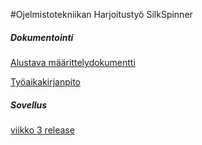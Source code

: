 #Ojelmistotekniikan Harjoitustyö SilkSpinner

##### Dokumentointi
[Alustava määrittelydokumentti](https://github.com/tvierz/ot-harjoitustyo/blob/master/laskarit/viikko2/alustava%20m%C3%A4%C3%A4rittelydokumentti)


[Työaikakirjanpito](https://github.com/tvierz/ot-harjoitustyo/blob/master/dokumentointi/Ty%C3%B6aikakirjanpito)


##### Sovellus
[viikko 3 release](https://github.com/tvierz/ot-harjoitustyo/tree/master/SilkSpinner)
